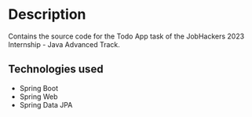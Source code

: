 # Description
Contains the source code for the Todo App task of the 
JobHackers 2023 Internship - Java Advanced Track.

## Technologies used
- Spring Boot
- Spring Web
- Spring Data JPA


